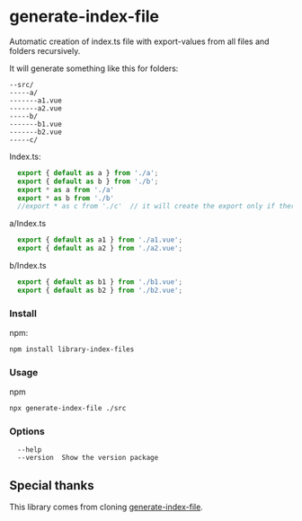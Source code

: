 # generate-index-file

Automatic creation of index.ts file with export-values from all files and folders recursively.  


It will generate something like this for folders:
```
--src/
-----a/
-------a1.vue
-------a2.vue
-----b/
-------b1.vue
-------b2.vue
-----c/
```
Index.ts:
```ts
  export { default as a } from './a';
  export { default as b } from './b';
  export * as a from './a' 
  export * as b from './b' 
  //export * as c from './c'  // it will create the export only if there are files in it
```

a/Index.ts
```ts
  export { default as a1 } from './a1.vue';
  export { default as a2 } from './a2.vue';
```

b/Index.ts
```ts
  export { default as b1 } from './b1.vue';
  export { default as b2 } from './b2.vue';
```

### Install
npm:
```bash
npm install library-index-files
```

### Usage
npm
```bash
npx generate-index-file ./src
```


### Options
```
  --help
  --version  Show the version package
```

## Special thanks
This library comes from cloning [generate-index-file](https://github.com/GiancarlosIO/generate-index-file).